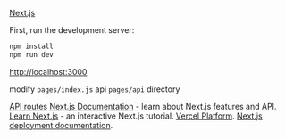 [Next.js](https://nextjs.org/)

First, run the development server:

```bash
npm install
npm run dev
```

[http://localhost:3000](http://localhost:3000)

modify `pages/index.js`
api `pages/api` directory


[API routes](https://nextjs.org/docs/api-routes/introduction)
[Next.js Documentation](https://nextjs.org/docs) - learn about Next.js features and API.
[Learn Next.js](https://nextjs.org/learn) - an interactive Next.js tutorial.
[Vercel Platform](https://vercel.com/new?utm_medium=default-template&filter=next.js&utm_source=create-next-app&utm_campaign=create-next-app-readme).
[Next.js deployment documentation](https://nextjs.org/docs/deployment).
